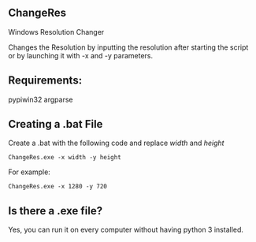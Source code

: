 ## ChangeRes
Windows Resolution Changer

Changes the Resolution by inputting the resolution after starting the script or by launching it with -x and -y parameters.

## Requirements:
pypiwin32
argparse

## Creating a .bat File
Create a .bat with the following code and replace *width* and *height*
```
ChangeRes.exe -x width -y height
```
For example:
```
ChangeRes.exe -x 1280 -y 720
```

## Is there a .exe file?
Yes, you can run it on every computer without having python 3 installed.
